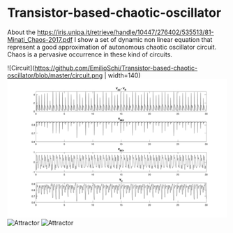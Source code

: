 # Transistor-based-chaotic-oscillator
About the https://iris.unipa.it/retrieve/handle/10447/276402/535513/81-Minati_Chaos-2017.pdf I show a set of dynamic non linear equation that represent a good approximation of autonomous chaotic oscillator circuit. Chaos is a pervasive occurrence in these kind of circuits.

![Circuit](https://github.com/EmilioSchi/Transistor-based-chaotic-oscillator/blob/master/circuit.png | width=140)
![Signals](https://github.com/EmilioSchi/Transistor-based-chaotic-oscillator/blob/master/signal.png)
![Attractor](https://github.com/EmilioSchi/Transistor-based-chaotic-oscillator/blob/master/attractor_VC.gif) ![Attractor](https://github.com/EmilioSchi/Transistor-based-chaotic-oscillator/blob/master/attractor_VBC1.gif)
